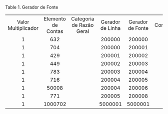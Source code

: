 <div id="d255463e1" class="table">

<div class="table-title">

Table 1. Gerador de
Fonte

</div>

<div class="table-contents">

|                     |                    |                          |                  |                  |                  |                         |
| :-----------------: | :----------------: | :----------------------: | :--------------: | :--------------: | :--------------: | :---------------------: |
| Valor Multiplicador | Elemento de Contas | Categoria de Razão Geral | Gerador de Linha | Gerador de Fonte | Comentário/Ajuda | Fator de Arredondamento |
|          1          |        632         |                          |      200000      |      200000      |                  |            2            |
|          1          |        704         |                          |      200000      |      200001      |                  |            2            |
|          1          |        429         |                          |      200001      |      200002      |                  |            2            |
|          1          |        449         |                          |      200002      |      200003      |                  |            2            |
|          1          |        783         |                          |      200003      |      200004      |                  |            2            |
|          1          |        716         |                          |      200004      |      200005      |                  |            2            |
|          1          |       50008        |                          |      200004      |      200006      |                  |            2            |
|          1          |        771         |                          |      200005      |      200008      |                  |            2            |
|          1          |      1000702       |                          |     5000001      |     5000001      |                  |           10            |

</div>

</div>
